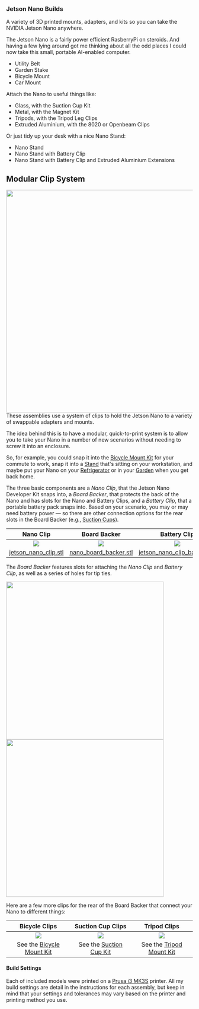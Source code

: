 ### Jetson Nano Builds
A variety of 3D printed mounts, adapters, and kits so you can take the NVIDIA Jetson Nano anywhere.

The Jetson Nano is a fairly power efficient RasberryPi on steroids. And having a few lying around got me thinking about all the odd places I could now take this small, portable AI-enabled computer.

- Utility Belt
- Garden Stake
- Bicycle Mount
- Car Mount

Attach the Nano to useful things like:
- Glass, with the Suction Cup Kit
- Metal, with the Magnet Kit
- Tripods, with the Tripod Leg Clips
- Extruded Aluminium, with the 8020 or Openbeam Clips

Or just tidy up your desk with a nice Nano Stand:

- Nano Stand
- Nano Stand with Battery Clip
- Nano Stand with Battery Clip and Extruded Aluminium Extensions

## Modular Clip System
<img src="https://github.com/madelinegannon/jetson-nano-builds/blob/master/images/jetson_nano_assembly.gif" width="600" align=right>

These assemblies use a system of clips to hold the Jetson Nano to a variety of swappable adapters and mounts. 

The idea behind this is to have a modular, quick-to-print system is to allow you to take your Nano in a number of new scenarios without needing to screw it into an enclosure. 

So, for example, you could snap it into the [Bicycle Mount Kit](https://github.com/madelinegannon/jetson-nano-builds/tree/master/bicycle-mount) for your commute to work, snap it into a [Stand](https://github.com/madelinegannon/jetson-nano-builds/tree/master/stands) that's sitting on your workstation, and maybe put your Nano on your [Refrigerator](https://github.com/madelinegannon/jetson-nano-builds/tree/master/magnetic-mount) or in your [Garden](https://github.com/madelinegannon/jetson-nano-builds/tree/master/garden-stake) when you get back home.  

The three basic components are a _Nano Clip_, that the Jetson Nano Developer Kit snaps into, a _Board Backer_, that protects the back of the Nano and has slots for the Nano and Battery Clips, and a _Battery Clip_, that a portable battery pack snaps into. Based on your scenario, you may or may need battery power — so there are other connection options for the rear slots in the Board Backer (e.g., [Suction Cups](https://github.com/madelinegannon/jetson-nano-builds/tree/master/suction-cup-mount)).

| Nano Clip | Board Backer | Battery Clip |
| :---: | :---: | :---: |
| ![](https://github.com/madelinegannon/jetson-nano-builds/blob/master/images/jetson_nano_clip_dimensions.png) | ![](https://github.com/madelinegannon/jetson-nano-builds/blob/master/images/jetson_nano_board_backer_dimensions.png) | ![](https://github.com/madelinegannon/jetson-nano-builds/blob/master/images/jetson_nano_clip_battery_dimensions.png) |
| [jetson_nano_clip.stl](https://github.com/madelinegannon/jetson-nano-builds/blob/master/suction-cup-mount/jetson_nano_clip.stl) | [nano_board_backer.stl](https://github.com/madelinegannon/jetson-nano-builds/blob/master/suction-cup-mount/jetson_nano_board.stl) | [jetson_nano_clip_battery.stl](https://github.com/madelinegannon/jetson-nano-builds/blob/master/magnetic-mount/jetson_nano_clip_battery.stl) |

The _Board Backer_ features slots for attaching the _Nano Clip_ and _Battery Clip_, as well as a series of holes for tip ties.

<p float="center">
<img src="https://github.com/madelinegannon/jetson-nano-builds/blob/master/images/jetson_nano_board_backer_details.png" width="425" align=center>
<img src="https://github.com/madelinegannon/jetson-nano-builds/blob/master/images/jetson_nano_assembly_side.png" width="425" align=center>
</p>

Here are a few more clips for the rear of the Board Backer that connect your Nano to different things:

| Bicycle Clips | Suction Cup Clips | Tripod Clips |
| :---: | :---: | :---: |
| ![](https://github.com/madelinegannon/jetson-nano-builds/blob/master/images/jetson_nano_clip_bicycle.png) | ![](https://github.com/madelinegannon/jetson-nano-builds/blob/master/images/jetson_nano_clip_suction-cup.png) | ![](https://github.com/madelinegannon/jetson-nano-builds/blob/master/images/jetson_nano_clips_tripod.png) |
| See the [Bicycle Mount Kit](https://github.com/madelinegannon/jetson-nano-builds/blob/master/bicycle-mount/) | See the [Suction Cup Kit](https://github.com/madelinegannon/jetson-nano-builds/blob/master/suction-cup-mount/) | See the [Tripod Mount Kit](https://github.com/madelinegannon/jetson-nano-builds/blob/master/tripod-mount/) |


#### Build Settings
Each of included models were printed on a [Prusa i3 MK3S](https://www.prusa3d.com/original-prusa-i3-mk3/) printer. All my build settings are detail in the instructions for each assembly, but keep in mind that your settings and tolerances may vary based on the printer and printing method you use.

